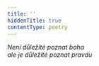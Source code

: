 ```yaml
---
title: ''
hiddenTitle: true
contentType: poetry
---
```


<section>

_Není důležité poznat boha  
ale je důležité poznat pravdu_

</section>
